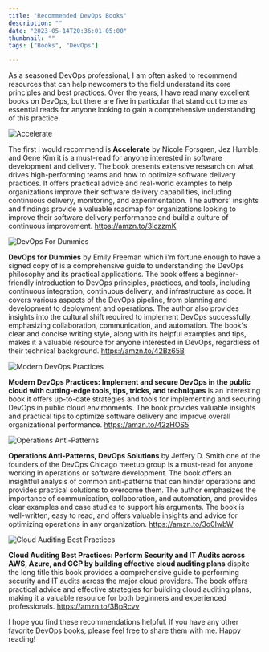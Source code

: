 ```yaml
---
title: "Recommended DevOps Books"
description: ""
date: "2023-05-14T20:36:01-05:00"
thumbnail: ""
tags: ["Books", "DevOps"]

---
```

As a seasoned DevOps professional, I am often asked to recommend resources that can help newcomers to the field understand its core principles and best practices. Over the years, I have read many excellent books on DevOps, but there are five in particular that stand out to me as essential reads for anyone looking to gain a comprehensive understanding of this practice.

![Accelerate](https://gogorichiesitefiles.blob.core.windows.net/publicfiles/books/Accelerate.jpg)

The first i would recommend is **Accelerate** by Nicole Forsgren, Jez Humble, and Gene Kim it is a must-read for anyone interested in software development and delivery. The book presents extensive research on what drives high-performing teams and how to optimize software delivery practices. It offers practical advice and real-world examples to help organizations improve their software delivery capabilities, including continuous delivery, monitoring, and experimentation. The authors' insights and findings provide a valuable roadmap for organizations looking to improve their software delivery performance and build a culture of continuous improvement. <https://amzn.to/3IczzmK>

![DevOps For Dummies](https://gogorichiesitefiles.blob.core.windows.net/publicfiles/books/DevOps4Dummies.jpg)

**DevOps for Dummies** by Emily Freeman which i'm fortune enough to have a signed copy of is a comprehensive guide to understanding the DevOps philosophy and its practical applications. The book offers a beginner-friendly introduction to DevOps principles, practices, and tools, including continuous integration, continuous delivery, and infrastructure as code. It covers various aspects of the DevOps pipeline, from planning and development to deployment and operations. The author also provides insights into the cultural shift required to implement DevOps successfully, emphasizing collaboration, communication, and automation. The book's clear and concise writing style, along with its helpful examples and tips, makes it a valuable resource for anyone interested in DevOps, regardless of their technical background. <https://amzn.to/42Bz65B>

![Modern DevOps Practices](https://gogorichiesitefiles.blob.core.windows.net/publicfiles/books/ModernDevOpsPractices.jpg)

**Modern DevOps Practices: Implement and secure DevOps in the public cloud with cutting-edge tools, tips, tricks, and techniques** is an interesting book it offers up-to-date strategies and tools for implementing and securing DevOps in public cloud environments. The book provides valuable insights and practical tips to optimize software delivery and improve overall organizational performance. <https://amzn.to/42zHOS5>

![Operations Anti-Patterns](https://gogorichiesitefiles.blob.core.windows.net/publicfiles/books/OperationsAnti-Patterns.jpg)

**Operations Anti-Patterns, DevOps Solutions** by Jeffery D. Smith one of the founders of the DevOps Chicago meetup group is a must-read for anyone working in operations or software development. The book offers an insightful analysis of common anti-patterns that can hinder operations and provides practical solutions to overcome them. The author emphasizes the importance of communication, collaboration, and automation, and provides clear examples and case studies to support his arguments. The book is well-written, easy to read, and offers valuable insights and advice for optimizing operations in any organization. <https://amzn.to/3o0IwbW>

![Cloud Auditing Best Practices](https://gogorichiesitefiles.blob.core.windows.net/publicfiles/books/CloudAuditingBestPractices.jpg)

**Cloud Auditing Best Practices: Perform Security and IT Audits across AWS, Azure, and GCP by building effective cloud auditing plans** dispite the long title this book provides a comprehensive guide to performing security and IT audits across the major cloud providers. The book offers practical advice and effective strategies for building cloud auditing plans, making it a valuable resource for both beginners and experienced professionals. <https://amzn.to/3BpRcvv>

I hope you find these recommendations helpful. If you have any other favorite DevOps books, please feel free to share them with me. Happy reading!
